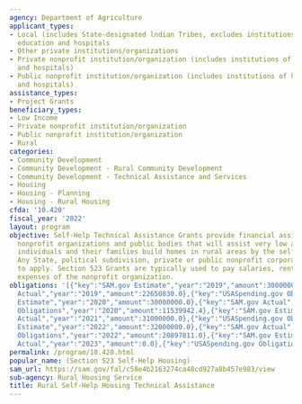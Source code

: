 ```yaml
---
agency: Department of Agriculture
applicant_types:
- Local (includes State-designated lndian Tribes, excludes institutions of higher
  education and hospitals
- Other private institutions/organizations
- Private nonprofit institution/organization (includes institutions of higher education
  and hospitals)
- Public nonprofit institution/organization (includes institutions of higher education
  and hospitals)
assistance_types:
- Project Grants
beneficiary_types:
- Low Income
- Private nonprofit institution/organization
- Public nonprofit institution/organization
- Rural
categories:
- Community Development
- Community Development - Rural Community Development
- Community Development - Technical Assistance and Services
- Housing
- Housing - Planning
- Housing - Rural Housing
cfda: '10.420'
fiscal_year: '2022'
layout: program
objective: Self-Help Technical Assistance Grants provide financial assistance to qualified
  nonprofit organizations and public bodies that will assist very low and low-income
  individuals and their families build homes in rural areas by the self help method.
  Any State, political subdivision, private or public nonprofit corporation is eligible
  to apply. Section 523 Grants are typically used to pay salaries, rent, and office
  expenses of the nonprofit organization.
obligations: '[{"key":"SAM.gov Estimate","year":"2019","amount":30000000.0},{"key":"SAM.gov
  Actual","year":"2019","amount":22650830.0},{"key":"USASpending.gov Obligations","year":"2019","amount":14801323.0},{"key":"SAM.gov
  Estimate","year":"2020","amount":30000000.0},{"key":"SAM.gov Actual","year":"2020","amount":32784000.0},{"key":"USASpending.gov
  Obligations","year":"2020","amount":11539942.4},{"key":"SAM.gov Estimate","year":"2021","amount":31000000.0},{"key":"SAM.gov
  Actual","year":"2021","amount":31000000.0},{"key":"USASpending.gov Obligations","year":"2021","amount":12088115.0},{"key":"SAM.gov
  Estimate","year":"2022","amount":32000000.0},{"key":"SAM.gov Actual","year":"2022","amount":32000000.0},{"key":"USASpending.gov
  Obligations","year":"2022","amount":20897811.0},{"key":"SAM.gov Estimate","year":"2023","amount":32000000.0},{"key":"SAM.gov
  Actual","year":"2023","amount":0.0},{"key":"USASpending.gov Obligations","year":"2023","amount":9366912.0}]'
permalink: /program/10.420.html
popular_name: (Section 523 Self-Help Housing)
sam_url: https://sam.gov/fal/c58e4b2163274ca48cd927a8b457e983/view
sub-agency: Rural Housing Service
title: Rural Self-Help Housing Technical Assistance
---
```

